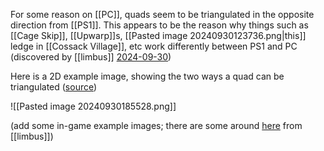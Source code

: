 For some reason on [[PC]], quads seem to be triangulated in the opposite direction from [[PS1]]. This appears to be the reason why things such as [[Cage Skip]], [[Upwarp]]s, [[Pasted image 20240930123736.png|this]] ledge in [[Cossack Village]], etc work differently between PS1 and PC (discovered by [[limbus]] [2024-09-30](https://discord.com/channels/313375426112389123/408694062862958592/1290108572511764584))

Here is a 2D example image, showing the two ways a quad can be triangulated ([source](https://www.researchgate.net/figure/The-two-possible-triangulations-of-a-quad-lead-to-different-results-when-the-images-of_fig3_236121229))

![[Pasted image 20240930185528.png]]

(add some in-game example images; there are some around [here](https://discord.com/channels/313375426112389123/408694062862958592/1290108572511764584) from [[limbus]])